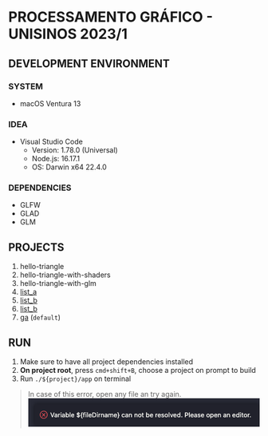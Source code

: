 # **PROCESSAMENTO GRÁFICO - UNISINOS 2023/1**

## **DEVELOPMENT ENVIRONMENT**

### **SYSTEM**

- macOS Ventura 13

### **IDEA**

- Visual Studio Code
  - Version: 1.78.0 (Universal)
  - Node.js: 16.17.1
  - OS: Darwin x64 22.4.0

### **DEPENDENCIES**

- GLFW
- GLAD
- GLM

## **PROJECTS**

1. hello-triangle
1. hello-triangle-with-shaders
1. hello-triangle-with-glm
1. [list_a](./list_a/README.md)
1. [list_b](./list_b/README.md)
1. [list_b](./list_c/README.md)
1. [ga](./ga/README.md) (`default`)

## **RUN**

1. Make sure to have all project dependencies installed
1. **On project root**, press `cmd+shift+B`, choose a project on prompt to build
1. Run `./${project}/app` on terminal

> In case of this error, open any file an try again. ![common_error](./assets/common_error.png)
